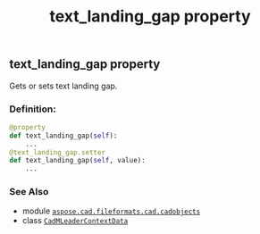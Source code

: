﻿---
title: text_landing_gap property
second_title: Aspose.CAD for Python via .NET API References
description: 
type: docs
weight: 790
url: /python-net/aspose.cad.fileformats.cad.cadobjects/cadmleadercontextdata/text_landing_gap/
is_root: false
---

## text_landing_gap property


Gets or sets text landing gap.
### Definition:
```python
@property
def text_landing_gap(self):
    ...
@text_landing_gap.setter
def text_landing_gap(self, value):
    ...
```

### See Also
* module [`aspose.cad.fileformats.cad.cadobjects`](../../)
* class [`CadMLeaderContextData`](/cad/python-net/aspose.cad.fileformats.cad.cadobjects/cadmleadercontextdata)
